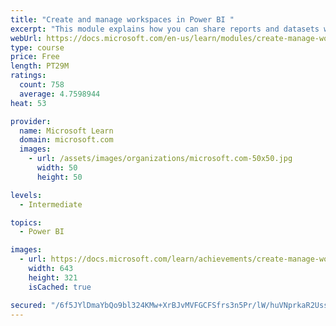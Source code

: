 ```yaml
---
title: "Create and manage workspaces in Power BI "
excerpt: "This module explains how you can share reports and datasets with your users and how to create a deployment strategy that makes sense for you and your organization. Furthermore, you will learn about data lineage in Microsoft Power BI."
webUrl: https://docs.microsoft.com/en-us/learn/modules/create-manage-workspaces-power-bi/
type: course
price: Free
length: PT29M
ratings:
  count: 758
  average: 4.7598944
heat: 53

provider:
  name: Microsoft Learn
  domain: microsoft.com
  images:
    - url: /assets/images/organizations/microsoft.com-50x50.jpg
      width: 50
      height: 50

levels:
  - Intermediate

topics:
  - Power BI

images:
  - url: https://docs.microsoft.com/learn/achievements/create-manage-workspaces-power-bi-social.png
    width: 643
    height: 321
    isCached: true

secured: "/6f5JYlDmaYbQo9bl324KMw+XrBJvMVFGCFSfrs3n5Pr/lW/huVNprkaR2UssKkROheTb25+tG2IbjibTsKkt0ctgta4iwpTu2h2WW48/hAc3a/aMOmiQOhmCLjcguhDWvAU6YhugaWiiz7SZP0HI69nr1oWUN660RgC8fgAw7/IpgeRA3oJUtHj2V+i/m3iYcY5fAWVcnWmzTw3NCnjaLAqv9V1YvITai8iI6LURlRz4MMvuTcdPzomYvHH9K5OkyT/RGdz86vawvd7mAY7yYUboG/Xe3vCDZam9iiAZJ34W5SXGYAM8YUQIcbeMy/PVBYoG/JjUA7dQaPw1vYgl6vAF64f15YcYG/85P2DRUNoEC7o1mlT9fMYKkMCzu+jw3EDiEsuTr7bnWfkWz2hxgsSc1NWgfuFNOgv8tftY1I=;NnI5nNNwtipCm1Qf3OOp4Q=="
---
```


